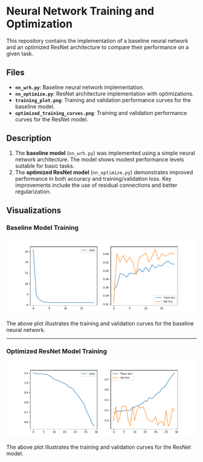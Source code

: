 # Neural Network Training and Optimization

This repository contains the implementation of a baseline neural network and an optimized ResNet architecture to compare their performance on a given task.

## Files

- **`nn_wrh.py`**: Baseline neural network implementation.
- **`nn_optimize.py`**: ResNet architecture implementation with optimizations.
- **`training_plot.png`**: Training and validation performance curves for the baseline model.
- **`optimized_training_curves.png`**: Training and validation performance curves for the ResNet model.

## Description

1. The **baseline model** (`nn_wrh.py`) was implemented using a simple neural network architecture. The model shows modest performance levels suitable for basic tasks.
2. The **optimized ResNet model** (`nn_optimize.py`) demonstrates improved performance in both accuracy and training/validation loss. Key improvements include the use of residual connections and better regularization.

## Visualizations

### Baseline Model Training

![Baseline Training Curves](training_plot.png)

The above plot illustrates the training and validation curves for the baseline neural network.

---

### Optimized ResNet Model Training

![Optimized Training Curves](optimized_training_curves.png)

The above plot illustrates the training and validation curves for the ResNet model.
